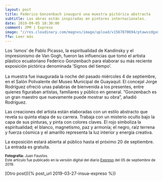 ```yaml
---
layout: post
title: Federico Gonzenbach inauguró una muestra pictórica abstracta
subtitle: Las obras están inspiradas en pintores internacionales.
date: 2019-09-05 10:30:00
comment: JPM | Expreso
image: "//res.cloudinary.com/magnvs/image/upload/v1567870694/ptawvzdgxn5c1lfijndx.jpg"
ffw: Leer más
---
```

Los ‘ismos’ de Pablo Picasso, la espiritualidad de Kandinsky y el impresionismo de Van Gogh, fueron las influencias que tomó el artista plástico ecuatoriano Federico Gonzenbach para elaborar su más reciente exposición pictórica denominada ‘Signos del tiempo’.<br /><br />La muestra fue inaugurada la noche del pasado miércoles 4 de septiembre, en el Salón Polivalente del Museo Municipal de Guayaquil. El concejal Jorge Rodríguez ofreció unas palabras de bienvenida a los presentes, entre quienes figuraban artistas, familiares y público en general. “Gonzenbach es un gran maestro que nuevamente puede mostrar su obra”, añadió Rodríguez.

Las creaciones del artista están elaboradas con un estilo abstracto que revela su quinta etapa de su carrera. Trabaja con un misterio oculto bajo la capa de sus pinturas, y pinta con colores claves. El rojo simboliza la espiritualidad; el blanco, magnetismo, paz y armonía; el negro, raíz terrena y fuerza cósmica y el amarillo representa la luz interior y energía creativa.

La exposición estará abierta al público hasta el próximo 20 de septiembre. La entrada es gratuita.

<small><strong>Fotografía:</strong> Juan Faustos. <br />Este artículo fue publicado en la versión digital del diario [Expreso](//www.expreso.ec/vivir/federico-gonzenbach-exposicion-pictorica-abstracta-GH3108484) del 05 de septiembre de 2019.</small>

[Otro post]({% post_url 2019-03-27-insua-expreso %})
